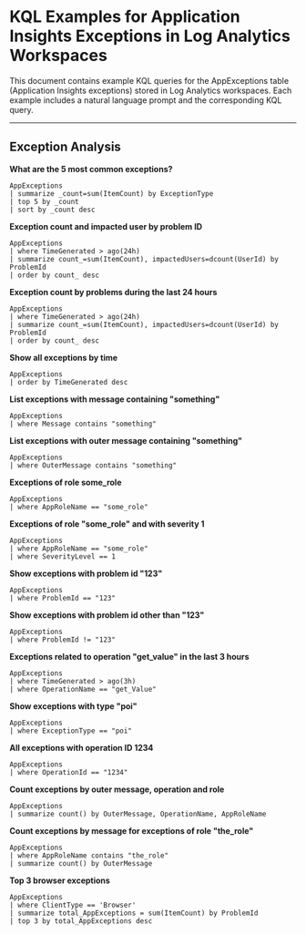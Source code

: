 # KQL Examples for Application Insights Exceptions in Log Analytics Workspaces

This document contains example KQL queries for the AppExceptions table (Application Insights exceptions) stored in Log Analytics workspaces. Each example includes a natural language prompt and the corresponding KQL query.

---

## Exception Analysis

**What are the 5 most common exceptions?**
```kql
AppExceptions
| summarize _count=sum(ItemCount) by ExceptionType
| top 5 by _count
| sort by _count desc
```

**Exception count and impacted user by problem ID**
```kql
AppExceptions
| where TimeGenerated > ago(24h)
| summarize count_=sum(ItemCount), impactedUsers=dcount(UserId) by ProblemId
| order by count_ desc
```

**Exception count by problems during the last 24 hours**
```kql
AppExceptions
| where TimeGenerated > ago(24h)
| summarize count_=sum(ItemCount), impactedUsers=dcount(UserId) by ProblemId
| order by count_ desc
```

**Show all exceptions by time**
```kql
AppExceptions
| order by TimeGenerated desc
```

**List exceptions with message containing "something"**
```kql
AppExceptions
| where Message contains "something"
```

**List exceptions with outer message containing "something"**
```kql
AppExceptions
| where OuterMessage contains "something"
```

**Exceptions of role some_role**
```kql
AppExceptions
| where AppRoleName == "some_role"
```

**Exceptions of role "some_role" and with severity 1**
```kql
AppExceptions
| where AppRoleName == "some_role"
| where SeverityLevel == 1
```

**Show exceptions with problem id "123"**
```kql
AppExceptions
| where ProblemId == "123"
```

**Show exceptions with problem id other than "123"**
```kql
AppExceptions
| where ProblemId != "123"
```

**Exceptions related to operation "get_value" in the last 3 hours**
```kql
AppExceptions
| where TimeGenerated > ago(3h)
| where OperationName == "get_Value"
```

**Show exceptions with type "poi"**
```kql
AppExceptions
| where ExceptionType == "poi"
```

**All exceptions with operation ID 1234**
```kql
AppExceptions
| where OperationId == "1234"
```

**Count exceptions by outer message, operation and role**
```kql
AppExceptions
| summarize count() by OuterMessage, OperationName, AppRoleName
```

**Count exceptions by message for exceptions of role "the_role"**
```kql
AppExceptions
| where AppRoleName contains "the_role"
| summarize count() by OuterMessage
```

**Top 3 browser exceptions**
```kql
AppExceptions
| where ClientType == 'Browser'
| summarize total_AppExceptions = sum(ItemCount) by ProblemId
| top 3 by total_AppExceptions desc
```
